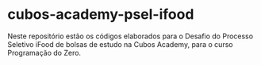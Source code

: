# cubos-academy-psel-ifood
Neste repositório estão os códigos elaborados para o Desafio do Processo Seletivo iFood de bolsas de estudo na Cubos Academy, para o curso Programação do Zero.

